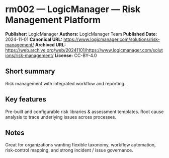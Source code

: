 # rm002 — LogicManager — Risk Management Platform

**Publisher:** LogicManager
**Authors:** LogicManager Team
**Published Date:** 2024-11-01
**Canonical URL:** https://www.logicmanager.com/solutions/risk-management/
**Archived URL:** https://web.archive.org/web/20241101/https://www.logicmanager.com/solutions/risk-management/
**License:** CC-BY-4.0

## Short summary
Risk management with integrated workflow and reporting.

## Key features  
Pre-built and configurable risk libraries & assessment templates. 
Root cause analysis to trace underlying issues across processes.

## Notes
Great for organizations wanting flexible taxonomy, workflow automation, risk-control mapping, and strong incident / issue governance.
